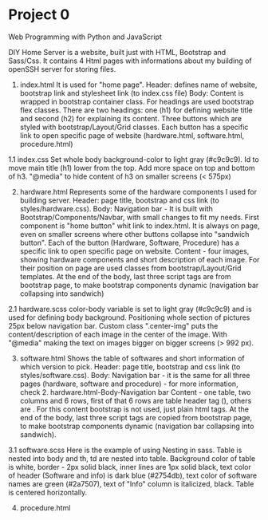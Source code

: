 # Project 0

Web Programming with Python and JavaScript

DIY Home Server is a website, built just with HTML, Bootstrap and Sass/Css.
It contains 4 Html pages with informations about my building of openSSH server
for storing files.

1. index.html
  It is used for "home page".
  Header: defines name of website, bootstrap link and stylesheet link (to
  index.css file)
  Body: Content is wrapped in bootstrap container class.
  For headings are used bootstrap flex classes.
  There are two headings: one (h1) for defining website title and second (h2)
  for explaining its content.
  Three buttons which are styled with bootstrap/Layout/Grid classes. Each button
  has a specific link to open specific page of website (hardware.html, software.html, procedure.html)

  1.1 index.css
    Set whole body background-color to light gray (#c9c9c9).
    Id to move main title (h1) lower from the top.
    Add more space on top and bottom of h3.
    "@media" to hide content of h3 on smaller screens (< 575px)

2. hardware.html
  Represents some of the hardware components I used for building server.
  Header: page title, bootstrap and css link (to styles/hardware.css).
  Body:
    Navigation bar - It is built with Bootstrap/Components/Navbar, with small changes to fit my needs. First component is "home button" whit link to index.html. It is always on page, even on smaller screens where other buttons collapse into "sandwich button". Each of the button (Hardware, Software, Procedure) has a specific link to open specific page on website.
    Content - four images, showing hardware components and short description of each image. For their position on page are used classes from bootstrap/Layout/Grid templates.
    At the end of the body, last three script tags are from bootstrap page, to make bootstrap components dynamic (navigation bar collapsing into sandwich)

  2.1 hardware.scss
    color-body variable is set to light gray (#c9c9c9) and is used for defining body background.
    Positioning whole section of pictures 25px below navigation bar.
    Custom class ".center-img" puts the content/description of each image in the center of the image.
    With "@media" making the text on images bigger on bigger screens (> 992 px).

3. software.html
  Shows the table of softwares and short information of which version to pick.
  Header: page title, bootstrap and css link (to styles/software.css).
  Body:
  Navigation bar - it is the same for all three pages (hardware, software and
  procedure) - for more information, check 2. hardware.html-Body-Navigation bar
  Content - one table, two columns and 6 rows, first of that 6 rows are table header tag (<th>), others are <td>. For this content bootstrap is not used, just plain html tags.
  At the end of the body, last three script tags are copied from bootstrap page, to make bootstrap components dynamic (navigation bar collapsing into sandwich).

  3.1 software.scss
    Here is the example of using Nesting in sass.
    Table is nested into body and th, td are nested into table.
    Background color of table is white, border - 2px solid black, inner lines are 1px solid black, text color of header (Software and info) is dark blue (#2754db), text color of software names are green (#2a7507), text of "Info" column is italicized, black. Table is centered horizontally.

4. procedure.html
  
